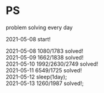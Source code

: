 # PS
problem solving every day

2021-05-08 start!

2021-05-08 1080/1783 solved!  
2021-05-09 1662/1838 solved!  
2021-05-10 1992/2630/2749 solved!  
2021-05-11 6549/1725 solved!  
2021-05-12 sleep(1day);  
2021-05-13 1260/1987 solved!;

